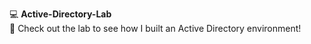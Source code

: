 💻 **Active-Directory-Lab**  
📂 Check out the lab to see how I built an Active Directory environment!
